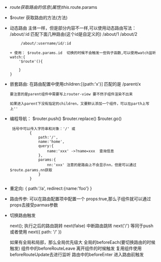 - $route
    获取路由的信息(属性)  this.$route.params

- $router
     获取路由的方法(方法)

- 动态路由
     主体一样，但是部分内容不一样,可以使用动态路由写法：
          /about/:id 匹配下面几种路由(这个id是自定义的)
           /about/1   /about/2

           /about/:username/id/:id

      + 使用： $route.params.id  切换的时候不会触发一些钩子函数,可以使用watch监听  watch:{
          '$route'(){

          }
      }

- 嵌套路由:
      在路由配置中使用children:[{path:'x'}] 匹配的是 /parent/x
       
      要注意的是parent组件中需要写上router-view 要不然子组件渲染不出来

      如果进入parent下没有指定的children，又要默认添加一个组件，可以在parth上写上''

- 编程导航：
       $router.push()
       $router.replace()
       $router.go()

       括号中可以传入字符串和对象：'/' 或
               {
                   path:'/',
                   name:'home',
                   query:{
                       name:'xxx' ->?name=xxx  查询信息
                   },
                   params:{
                       nn:'xxx' 注意的是路由上不会显示nn，但是可以通过$route.params.nn获取
                   }
               }

- 重定向:   {
    path:'/a', redirect:{name:'foo'}
}

- 路由传参:
     可以在路由配置项中配置一个 props:true,那么子组件就可以通过props去接受parmas参数

- 切换路由触发

  next(); 执行之后的路由跳转
  next(false) 中断路由跳转
  next('/') 等同于push  或者使用  next({ path: '/' })

  如果有全局和局部，那么全局优先级大
  全局的beforeEach(要切换路由的时候触发)
  组件中的beforeRouteLeave 离开组件的时候触发
  复用组件使用beforeRouteUpdate去进行监听
  路由中的beforeEnter 进入路由前触发